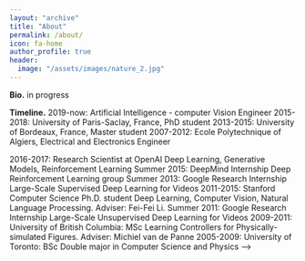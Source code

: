 ```yaml
---
layout: "archive"
title: "About"
permalink: /about/
icon: fa-home
author_profile: true
header:
  image: "/assets/images/nature_2.jpg"
---
```




**Bio.**
in progress
<!-- I am the Director of AI at Tesla, where I lead the team responsible for all neural networks on the Autopilot. Previously, I was a Research Scientist at OpenAI working on Deep Learning in Computer Vision, Generative Modeling and Reinforcement Learning. I received my PhD from Stanford, where I worked with Fei-Fei Li on Convolutional/Recurrent Neural Network architectures and their applications in Computer Vision, Natural Language Processing and their intersection. Over the course of my PhD I squeezed in two internships at Google where I worked on large-scale feature learning over YouTube videos, and in 2015 I interned at DeepMind and worked on Deep Reinforcement Learning. Together with Fei-Fei, I designed and taught a new Stanford class on Convolutional Neural Networks for Visual Recognition (CS231n). The class was the first Deep Learning course offering at Stanford and has grown from 150 enrolled in 2015 to 330 students in 2016, and 750 students in 2017. -->

<!-- On a side for fun I blog, tweet, and maintain several Deep Learning libraries written in Javascript (e.g. ConvNetJS, RecurrentJS, REINFORCEjs, t-sneJS). I am also sometimes jokingly referred to as the reference human for ImageNet (post :)). I also recently expanded on this with arxiv-sanity.com, which lets you search and sort through ~30,000 Arxiv papers on Machine Learning over the last 3 years in the same pretty format. -->

**Timeline.**
2019-now: Artificial Intelligence - computer Vision Engineer
2015-2018: University of Paris-Saclay, France, PhD student
2013-2015: University of Bordeaux, France, Master student
2007-2012: Ecole Polytechnique of Algiers, Electrical and Electronics Engineer

2016-2017: Research Scientist at OpenAI Deep Learning, Generative Models, Reinforcement Learning
Summer 2015: DeepMind Internship Deep Reinforcement Learning group
Summer 2013: Google Research Internship Large-Scale Supervised Deep Learning for Videos
2011-2015: Stanford Computer Science Ph.D. student Deep Learning, Computer Vision, Natural Language Processing. Adviser: Fei-Fei Li.
Summer 2011: Google Research Internship Large-Scale Unsupervised Deep Learning for Videos
2009-2011: University of British Columbia: MSc Learning Controllers for Physically-simulated Figures. Adviser: Michiel van de Panne
2005-2009: University of Toronto: BSc Double major in Computer Science and Physics -->
